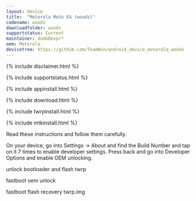 ```yaml
---
layout: device
title:  "Motorola Moto E4 (woods)"
codename: woods
downloadfolder: woods
supportstatus: Current
maintainer: dumbDevpr*
oem: Motorola
devicetree: https://github.com/TeamWin/android_device_motorola_woods
---
```


{% include disclaimer.html %}

{% include supportstatus.html %}

{% include appinstall.html %}

{% include download.html %}

{% include twrpinstall.html %}

{% include mtkinstall.html %}

Read these instructions and follow them carefully.

On your device, go into Settings -> About and find the Build Number and tap on it 7 times to enable developer settings. Press back and go into Developer Options and enable OEM unlocking.

unlock bootloader and flash twrp

fastboot oem unlock

fastboot flash recovery twrp.img
